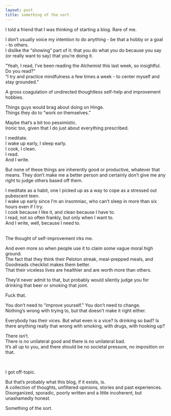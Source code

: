 ```yaml
---
layout: post
title: something of the sort
---
```


I told a friend that I was thinking of starting a blog. Rare of me.

I don’t usually voice my intention to do anything - be that a hobby or a goal - to others. \
I dislike the “showing” part of it: that you do what you do because you say (or really want to say) that you’re doing it.


“Yeah, I read, I’ve been reading the Alchemist this last week, so insightful. Do you read?” \
“I try and practice mindfulness a few times a week - to center myself and stay grounded.”


A gross coagulation of undirected thoughtless self-help and improvement hobbies.

Things guys would brag about doing on Hinge. \
Things they do to “work on themselves.”

Maybe that’s a bit too pessimistic. \
Ironic too, given that I do just about everything prescribed.

I meditate. \
I wake up early, I sleep early. \
I cook, I clean. \
I read. \
And I write.

But none of these things are inherently good or productive, whatever that means. They don’t make me a better person and certainly don’t give me any right to judge others based off them.

I meditate as a habit, one I picked up as a way to cope as a stressed out pubescent teen. \
I wake up early since I’m an insomniac, who can’t sleep in more than six hours even if I try. \
I cook because I like it, and clean because I have to. \
I read, not so often frankly, but only when I want to. \
And I write, well, because I need to.

<br>
The thought of self-improvement irks me. 

And even more so when people use it to claim some vague moral high ground. \
The fact that they think their Peloton streak, meal-prepped meals, and Goodreads checklist makes them better. \
That their viceless lives are healthier and are worth more than others.

They’d never admit to that, but probably would silently judge you for drinking that beer or smoking that joint.

Fuck that.

You don’t need to “improve yourself.” You don’t need to change. \
Nothing’s wrong with trying to, but that doesn’t make it right either.

Everybody has their vices. But what even is a vice?
Is drinking so bad? Is there anything really that wrong with smoking, with drugs, with hooking up?

There isn’t. \
There is no unilateral good and there is no unilateral bad. \
It’s all up to you, and there should be no societal pressure, no imposition on that.

<br>

I got off-topic.

But that’s probably what this blog, if it exists, is. \
A collection of thoughts, unfiltered opinions, stories and past experiences. \
Disorganized, sporadic, poorly written and a little incoherent, but unashamedly honest.

Something of the sort.
